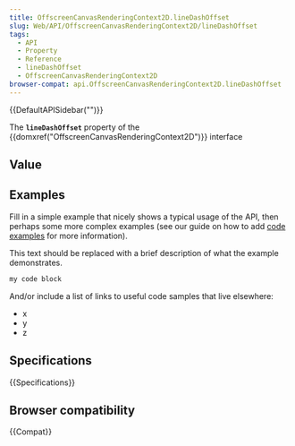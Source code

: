 ```yaml
---
title: OffscreenCanvasRenderingContext2D.lineDashOffset
slug: Web/API/OffscreenCanvasRenderingContext2D/lineDashOffset
tags:
  - API
  - Property
  - Reference
  - lineDashOffset
  - OffscreenCanvasRenderingContext2D
browser-compat: api.OffscreenCanvasRenderingContext2D.lineDashOffset
---
```

{{DefaultAPISidebar("")}}

The **`lineDashOffset`** property of the {{domxref("OffscreenCanvasRenderingContext2D")}} interface 

## Value



## Examples

Fill in a simple example that nicely shows a typical usage of the API, then perhaps some more complex examples (see our guide on how to add [code examples](/en-US/docs/MDN/Contribute/Structures/Code_examples) for more information).

This text should be replaced with a brief description of what the example demonstrates.

```js
my code block
```

And/or include a list of links to useful code samples that live elsewhere:

*   x
*   y
*   z

## Specifications

{{Specifications}}

## Browser compatibility

{{Compat}}


